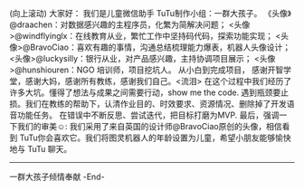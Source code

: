 (向上滚动) 
大家好：
我们是儿童微信助手 TuTu制作小组：一群大孩子。
《头像》@draachen：对数据感兴趣的主程序员，化繁为简解决问题；
<头像>@windflyinglx：在线教育从业，繁忙工作中坚持码代码，探索功能实现；
<头像>@BravoCiao：喜欢有趣的事情，沟通总结梳理能力爆表，机器人头像设计；
<头像>@luckysilly：银行从业，对产品感兴趣，主持协调项目展示；
<头像>@hunshiouren：NGO 培训师，项目挖坑人。
从小白到完成项目，
感谢开智学堂，感谢大妈，感谢所有教练，感谢我们自己。<流泪>
在这个过程中我们经历了许多大坑。懂得了想法与成果之间需要行动，show me the code.
遇到瓶颈要止损。我们在教练的帮助下，认清作业目的、时效要求、资源情况、删除掉了开发语音功能任务。
在错误中不断反思、尝试迭代，把目标打磨为MVP.
最后，强调一下我们的审美☺:
我们采用了来自英国的设计师@BravoCiao原创的头像，相信看到 TuTu你会喜欢它。我们将图灵机器人的年龄设置为儿童，希望小朋友能够愉快地与 TuTu 聊天。
- - - - --
一群大孩子倾情奉献
-End-
